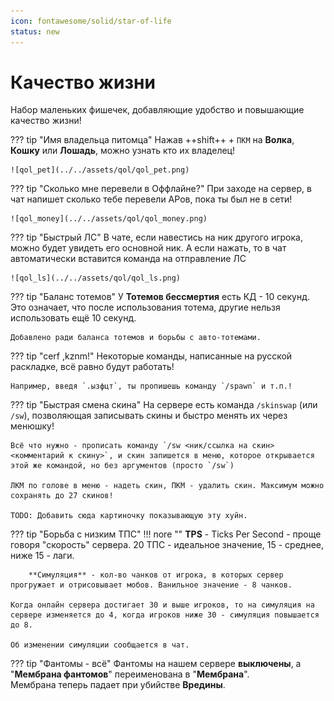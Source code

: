 ```yaml
---
icon: fontawesome/solid/star-of-life
status: new
---
```



# Качество жизни
Набор маленьких фишечек, добавляющие удобство и повышающие качество жизни!

??? tip "Имя владельца питомца"
    Нажав ++shift++ + `ПКМ` на **Волка**, **Кошку** или **Лошадь**, можно узнать кто их владелец!

    ![qol_pet](../../assets/qol/qol_pet.png)

??? tip "Сколько мне перевели в Оффлайне?"
    При заходе на сервер, в чат напишет сколько тебе перевели АРов, пока ты был не в сети!

    ![qol_money](../../assets/qol/qol_money.png)

??? tip "Быстрый ЛС"
    В чате, если навестись на ник другого игрока, можно будет увидеть его основной ник. А если нажать, то в чат 
    автоматически вставится команда на отправление ЛС

    ![qol_ls](../../assets/qol/qol_ls.png)

??? tip "Баланс тотемов"
    У **Тотемов бессмертия** есть КД - 10 секунд. Это означает, что после использования тотема, другие нельзя использовать ещё 10 секунд.

    Добавлено ради баланса тотемов и борьбы с авто-тотемами.

??? tip "cerf ,kznm!"
    Некоторые команды, написанные на русской раскладке, всё равно будут работать!

    Например, введя `.ызфцт`, ты пропишешь команду `/spawn` и т.п.!

??? tip "Быстрая смена скина"
    На сервере есть команда `/skinswap` (или `/sw`), позволяющая записывать скины и быстро менять их через менюшку!

    Всё что нужно - прописать команду `/sw <ник/ссылка на скин> <комментарий к скину>`, и скин запишется в меню, которое открывается этой же командой, но без аргументов (просто `/sw`)

    ЛКМ по голове в меню - надеть скин, ПКМ - удалить скин. Максимум можно сохранять до 27 скинов!

    TODO: Добавить сюда картиночку показывающую эту хуйн.

??? tip "Борьба с низким ТПС"
    !!! nore ""
        **TPS** - Ticks Per Second - проще говоря "скорость" сервера. 20 ТПС - идеальное значение, 15 - среднее, ниже 15 - лаги.

        **Симуляция** - кол-во чанков от игрока, в которых сервер прогружает и отрисовывает мобов. Ванильное значение - 8 чанков.

    Когда онлайн сервера достигает 30 и выше игроков, то на симуляция на сервере изменяется до 4, когда игроков ниже 30 - симуляция повышается до 8.
    
    Об изменении симуляции сообщается в чат.

??? tip "Фантомы - всё"
    Фантомы на нашем сервере **выключены**, а "**Мембрана фантомов**" переименована в "**Мембрана**".  
    Мембрана теперь падает при убийстве **Вредины**.